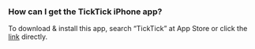 ### How can I get the TickTick iPhone app?
To download & install this app, search “TickTick” at App Store or click the [link](https://itunes.apple.com/app/tick-tick/id626144601) directly.
